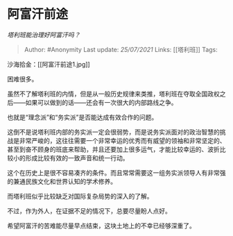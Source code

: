 # 阿富汗前途
*塔利班能治理好阿富汗吗？*

> Author: #Anonymity 
Last update: *25/07/2021* 
Links: [[塔利班]]
Tags:   

沙海拾金：[[阿富汗前途1.jpg]]

困难很多。

虽然不了解塔利班的内情，但是从一般历史规律来类推，塔利班在夺取全国政权之后——如果可以做到的话——还会有一次很大的内部路线之争。

也就是“理念派”和“务实派”是否能达成有效合作的问题。

这倒不是说塔利班内部的务实派一定会很弱势，而是说务实派面对的政治智慧的挑战是非常严峻的，这往往需要一个非常幸运的优秀而有威望的领袖和非常坚定的、甚至到奋不顾身的班底来帮助，并且还要加上很多运气，才能比较幸运的、波折比较小的形成比较有效的一致声音和统一行动。

这个在历史上是很不容易凑齐的条件。而且常常需要这一组务实派领导人有非常强的兼通民族文化和世界认知的学术修养。

而塔利班似乎比较缺乏对国际复杂局势的深入的了解。

不过，作为外人，在证据不足的情况下，总要尽量盼人点好。

希望阿富汗的苦难能尽量早点结束，这块土地上的不幸已经够深重了。

